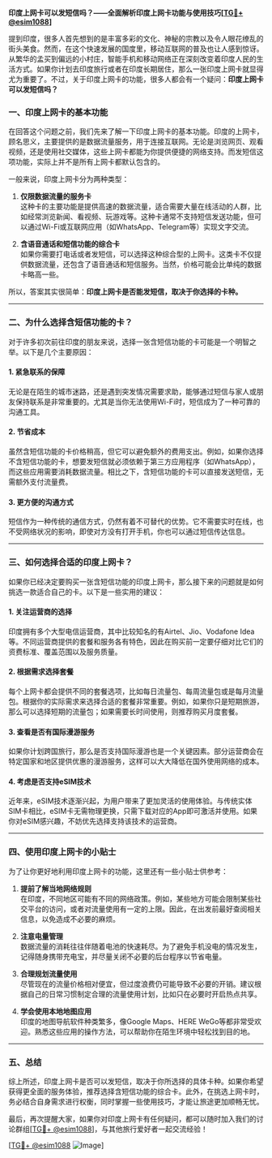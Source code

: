 **印度上网卡可以发短信吗？——全面解析印度上网卡功能与使用技巧[[TG💪+ @esim1088](https://t.me/s/esim1088)]**

提到印度，很多人首先想到的是丰富多彩的文化、神秘的宗教以及令人眼花缭乱的街头美食。然而，在这个快速发展的国度里，移动互联网的普及也让人感到惊讶。从繁华的孟买到偏远的小村庄，智能手机和移动网络正在深刻改变着印度人民的生活方式。如果你计划去印度旅行或者在印度长期居住，那么一张印度上网卡就显得尤为重要了。不过，关于印度上网卡的功能，很多人都会有一个疑问：**印度上网卡可以发短信吗？**

### 一、印度上网卡的基本功能

在回答这个问题之前，我们先来了解一下印度上网卡的基本功能。印度的上网卡，顾名思义，主要提供的是数据流量服务，用于连接互联网。无论是浏览网页、观看视频，还是使用社交媒体，这些上网卡都能为你提供便捷的网络支持。而发短信这项功能，实际上并不是所有上网卡都默认包含的。

一般来说，印度上网卡分为两种类型：

1. **仅限数据流量的服务卡**  
   这种卡的主要功能是提供高速的数据流量，适合需要大量在线活动的人群，比如经常浏览新闻、看视频、玩游戏等。这种卡通常不支持短信发送功能，但可以通过Wi-Fi或互联网应用（如WhatsApp、Telegram等）实现文字交流。

2. **含语音通话和短信功能的综合卡**  
   如果你需要打电话或者发短信，可以选择这种综合型的上网卡。这类卡不仅提供数据流量，还包含了语音通话和短信服务。当然，价格可能会比单纯的数据卡略高一些。

所以，答案其实很简单：**印度上网卡是否能发短信，取决于你选择的卡种。**

---

### 二、为什么选择含短信功能的卡？

对于许多初次前往印度的朋友来说，选择一张含短信功能的卡可能是一个明智之举。以下是几个主要原因：

#### 1. **紧急联系的保障**
无论是在陌生的城市迷路，还是遇到突发情况需要求助，能够通过短信与家人或朋友保持联系是非常重要的。尤其是当你无法使用Wi-Fi时，短信成为了一种可靠的沟通工具。

#### 2. **节省成本**
虽然含短信功能的卡价格稍高，但它可以避免额外的费用支出。例如，如果你选择不含短信功能的卡，想要发短信就必须依赖于第三方应用程序（如WhatsApp），而这些应用需要消耗数据流量。相比之下，含短信功能的卡可以直接发送短信，无需额外支付流量费。

#### 3. **更方便的沟通方式**
短信作为一种传统的通信方式，仍然有着不可替代的优势。它不需要实时在线，也不受网络状况的影响，即使对方没有打开手机，你也可以通过短信传达信息。

---

### 三、如何选择合适的印度上网卡？

如果你已经决定要购买一张含短信功能的印度上网卡，那么接下来的问题就是如何挑选一款适合自己的卡。以下是一些实用的建议：

#### 1. **关注运营商的选择**
印度拥有多个大型电信运营商，其中比较知名的有Airtel、Jio、Vodafone Idea等。不同运营商提供的套餐和服务各有特色，因此在购买前一定要仔细对比它们的资费标准、覆盖范围以及服务质量。

#### 2. **根据需求选择套餐**
每个上网卡都会提供不同的套餐选项，比如每日流量包、每周流量包或是每月流量包。根据你的实际需求来选择合适的套餐非常重要。例如，如果你只是短期旅游，那么可以选择短期的流量包；如果需要长时间使用，则推荐购买月度套餐。

#### 3. **查看是否有国际漫游服务**
如果你计划跨国旅行，那么是否支持国际漫游也是一个关键因素。部分运营商会在特定国家和地区提供优惠的漫游服务，这样可以大大降低在国外使用网络的成本。

#### 4. **考虑是否支持eSIM技术**
近年来，eSIM技术逐渐兴起，为用户带来了更加灵活的使用体验。与传统实体SIM卡相比，eSIM卡无需物理更换，只需下载对应的App即可激活并使用。如果你对eSIM感兴趣，不妨优先选择支持该技术的运营商。

---

### 四、使用印度上网卡的小贴士

为了让你更好地利用印度上网卡的功能，这里还有一些小贴士供参考：

1. **提前了解当地网络规则**  
   在印度，不同地区可能有不同的网络政策。例如，某些地方可能会限制某些社交平台的访问，或者对流量使用有一定的上限。因此，在出发前最好查阅相关信息，以免造成不必要的麻烦。

2. **注意电量管理**  
   数据流量的消耗往往伴随着电池的快速耗尽。为了避免手机没电的情况发生，记得随身携带充电宝，并尽量关闭不必要的后台程序以节省电量。

3. **合理规划流量使用**  
   尽管现在的流量价格相对便宜，但过度浪费仍可能导致不必要的开销。建议根据自己的日常习惯制定合理的流量使用计划，比如只在必要时开启热点共享。

4. **学会使用本地地图应用**  
   印度的地图导航软件种类繁多，像Google Maps、HERE WeGo等都非常受欢迎。熟悉这些应用的操作方法，可以帮助你在陌生环境中轻松找到目的地。

---

### 五、总结

综上所述，印度上网卡是否可以发短信，取决于你所选择的具体卡种。如果你希望获得更全面的服务体验，推荐选择含短信功能的综合卡。此外，在挑选上网卡时，务必结合自身需求进行权衡，同时掌握一些使用技巧，才能让旅途更加顺畅无忧。

最后，再次提醒大家，如果你对印度上网卡有任何疑问，都可以随时加入我们的讨论群组[[TG💪+ @esim1088](https://t.me/s/esim1088)]，与其他旅行爱好者一起交流经验！

[[TG💪+ @esim1088](https://t.me/s/esim1088) ![Image](https://i.postimg.cc/4NQfJmqS/Snipaste-2025-05-13-00-14-12.png)]